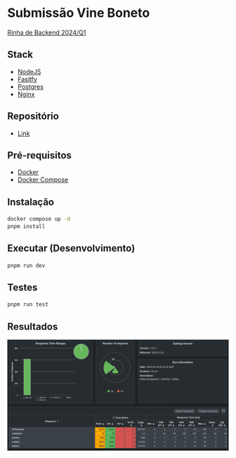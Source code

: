 # Submissão Vine Boneto

[Rinha de Backend 2024/Q1](https://github.com/zanfranceschi/rinha-de-backend-2024-q1)

## Stack

- [NodeJS](https://nodejs.org/en)
- [Fasitfy](https://fastify.dev/)
- [Postgres](https://fastify.dev/)
- [Nginx](https://www.nginx.com/)

## Repositório

- [Link](https://github.com/vineboneto/rinha-2024-q1-js)

## Pré-requisitos

- [Docker](https://www.docker.com/)
- [Docker Compose](https://docs.docker.com/compose/)

## Instalação

```bash
docker compose up -d
pnpm install
```

## Executar (Desenvolvimento)

```bash
pnpm run dev
```

## Testes

```bash
pnpm run test
```

## Resultados

![image](./assets/resultados-rinha.png)
